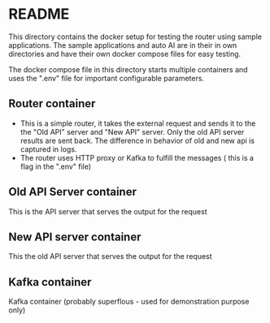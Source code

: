 # README

This directory contains the docker setup for testing the router using sample applications. The sample applications and auto AI are in their in own directories and have their own docker compose files for easy testing.

The docker compose file in this directory starts multiple containers and uses the ".env" file for important configurable parameters. 

## Router container
- This is a simple router, it takes the external request and sends it to the the "Old API" server and "New API" server. Only the old API server results are sent back. The difference in behavior of old and new api is captured in logs.
- The router uses HTTP proxy or Kafka to fulfill the messages ( this is a flag in the ".env" file)

## Old API Server container
This is the API server that serves the output for the request

## New API server container
This the old API server that serves the output for the request

## Kafka container
Kafka container (probably superflous - used for demonstration purpose only)